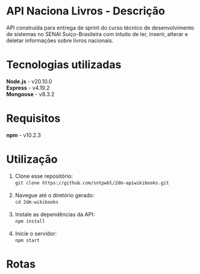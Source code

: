 <h1>API Naciona Livros - Descrição</h1>
API construída para entrega de sprint do curso técnico de desenvolvimento de sistemas no SENAI Suiço-Brasileira com intuito de ler, inserir, alterar e deletar informações sobre livros nacionais.

<h1>Tecnologias utilizadas</h1>
<strong>Node.js</strong> - v20.10.0<br>
<strong>Express</strong> - v4.19.2<br>
<strong>Mongoose</strong> - v8.3.2

<h1>Requisitos</h1>
<strong>npm</strong> - v10.2.3

<h1>Utilização</h1>
<ol>
  <li>Clone esse repositório:<br><code>git clone https://github.com/sntpwbl/2dm-apiwikibooks.git</code></li><br>
  <li>Navegue até o diretório gerado:<br><code>cd 2dm-wikibooks</code></li><br>
  <li>Instale as dependências da API:<br><code>npm install</code></li><br>
  <li>Inicie o servidor:<br><code>npm start</code></li>
</ol>

<h1>Rotas</h1>

